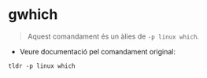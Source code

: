 # gwhich

> Aquest comandament és un àlies de `-p linux which`.

- Veure documentació pel comandament original:

`tldr -p linux which`
